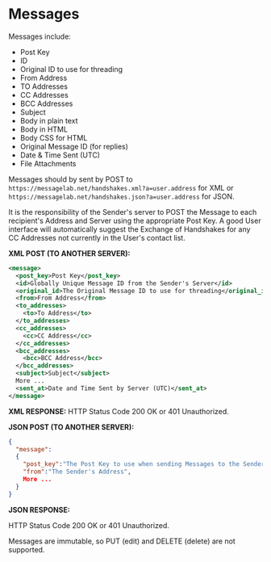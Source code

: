 Messages
==========
Messages include:
* Post Key
* ID
* Original ID to use for threading
* From Address
* TO Addresses
* CC Addresses
* BCC Addresses
* Subject
* Body in plain text
* Body in HTML
* Body CSS for HTML
* Original Message ID (for replies)
* Date & Time Sent (UTC)
* File Attachments

Messages should by sent by POST to `https://messagelab.net/handshakes.xml?a=user.address` for XML or `https://messagelab.net/handshakes.json?a=user.address` for JSON.

It is the responsibility of the Sender's server to POST the Message to each recipient's Address and Server using the appropriate Post Key. A good User interface will automatically suggest the Exchange of Handshakes for any CC Addresses not currently in the User's contact list.

**XML POST (TO ANOTHER SERVER):**

``` xml
<message>
  <post_key>Post Key</post_key>
  <id>Globally Unique Message ID from the Sender's Server</id>
  <original_id>The Original Message ID to use for threading</original_id>
  <from>From Address</from>
  <to_addresses>
    <to>To Address</to>
  </to_addresses>
  <cc_addresses>
    <cc>CC Address</cc>
  </cc_addresses>
  <bcc_addresses>
    <bcc>BCC Address</bcc>
  </bcc_addresses>
  <subject>Subject</subject>
  More ...
  <sent_at>Date and Time Sent by Server (UTC)</sent_at>
</message>
```

**XML RESPONSE:**
HTTP Status Code 200 OK or 401 Unauthorized.

**JSON POST (TO ANOTHER SERVER):**
``` json
{
  "message":
  {
    "post_key":"The Post Key to use when sending Messages to the Sender.",
    "from":"The Sender's Address",
    More ...
  }
}
```

**JSON RESPONSE:**

HTTP Status Code 200 OK or 401 Unauthorized.

Messages are immutable, so PUT (edit) and DELETE (delete) are not supported.